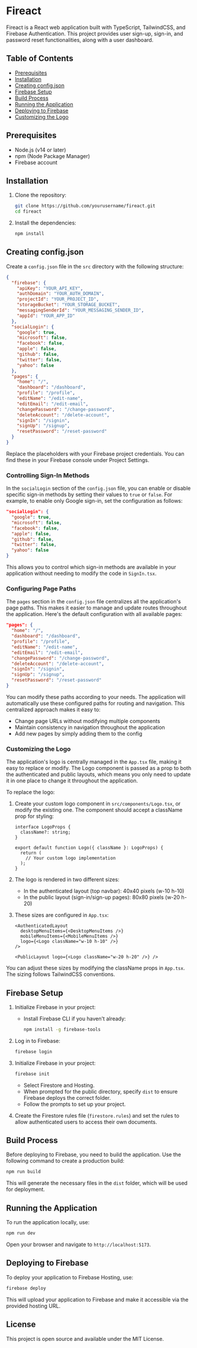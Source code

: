 # Fireact

Fireact is a React web application built with TypeScript, TailwindCSS, and Firebase Authentication. This project provides user sign-up, sign-in, and password reset functionalities, along with a user dashboard.

## Table of Contents
- [Prerequisites](#prerequisites)
- [Installation](#installation)
- [Creating config.json](#creating-configjson)
- [Firebase Setup](#firebase-setup)
- [Build Process](#build-process)
- [Running the Application](#running-the-application)
- [Deploying to Firebase](#deploying-to-firebase)
- [Customizing the Logo](#customizing-the-logo)

## Prerequisites
- Node.js (v14 or later)
- npm (Node Package Manager)
- Firebase account

## Installation
1. Clone the repository:
   ```bash
   git clone https://github.com/yourusername/fireact.git
   cd fireact
   ```

2. Install the dependencies:
   ```bash
   npm install
   ```

## Creating config.json
Create a `config.json` file in the `src` directory with the following structure:

```json
{
  "firebase": {
    "apiKey": "YOUR_API_KEY",
    "authDomain": "YOUR_AUTH_DOMAIN",
    "projectId": "YOUR_PROJECT_ID",
    "storageBucket": "YOUR_STORAGE_BUCKET",
    "messagingSenderId": "YOUR_MESSAGING_SENDER_ID",
    "appId": "YOUR_APP_ID"
  },
  "socialLogin": {
    "google": true,
    "microsoft": false,
    "facebook": false,
    "apple": false,
    "github": false,
    "twitter": false,
    "yahoo": false
  },
  "pages": {
    "home": "/",
    "dashboard": "/dashboard",
    "profile": "/profile",
    "editName": "/edit-name",
    "editEmail": "/edit-email",
    "changePassword": "/change-password",
    "deleteAccount": "/delete-account",
    "signIn": "/signin",
    "signUp": "/signup",
    "resetPassword": "/reset-password"
  }
}
```

Replace the placeholders with your Firebase project credentials. You can find these in your Firebase console under Project Settings.

### Controlling Sign-In Methods
In the `socialLogin` section of the `config.json` file, you can enable or disable specific sign-in methods by setting their values to `true` or `false`. For example, to enable only Google sign-in, set the configuration as follows:

```json
"socialLogin": {
  "google": true,
  "microsoft": false,
  "facebook": false,
  "apple": false,
  "github": false,
  "twitter": false,
  "yahoo": false
}
```

This allows you to control which sign-in methods are available in your application without needing to modify the code in `SignIn.tsx`.

### Configuring Page Paths
The `pages` section in the `config.json` file centralizes all the application's page paths. This makes it easier to manage and update routes throughout the application. Here's the default configuration with all available pages:

```json
"pages": {
  "home": "/",
  "dashboard": "/dashboard",
  "profile": "/profile",
  "editName": "/edit-name",
  "editEmail": "/edit-email",
  "changePassword": "/change-password",
  "deleteAccount": "/delete-account",
  "signIn": "/signin",
  "signUp": "/signup",
  "resetPassword": "/reset-password"
}
```

You can modify these paths according to your needs. The application will automatically use these configured paths for routing and navigation. This centralized approach makes it easy to:
- Change page URLs without modifying multiple components
- Maintain consistency in navigation throughout the application
- Add new pages by simply adding them to the config

### Customizing the Logo
The application's logo is centrally managed in the `App.tsx` file, making it easy to replace or modify. The Logo component is passed as a prop to both the authenticated and public layouts, which means you only need to update it in one place to change it throughout the application.

To replace the logo:

1. Create your custom logo component in `src/components/Logo.tsx`, or modify the existing one. The component should accept a className prop for styling:
   ```tsx
   interface LogoProps {
     className?: string;
   }

   export default function Logo({ className }: LogoProps) {
     return (
       // Your custom logo implementation
     );
   }
   ```

2. The logo is rendered in two different sizes:
   - In the authenticated layout (top navbar): 40x40 pixels (w-10 h-10)
   - In the public layout (sign-in/sign-up pages): 80x80 pixels (w-20 h-20)

3. These sizes are configured in `App.tsx`:
   ```tsx
   <AuthenticatedLayout 
     desktopMenuItems={<DesktopMenuItems />}
     mobileMenuItems={<MobileMenuItems />}
     logo={<Logo className="w-10 h-10" />}
   />

   <PublicLayout logo={<Logo className="w-20 h-20" />} />
   ```

You can adjust these sizes by modifying the className props in `App.tsx`. The sizing follows TailwindCSS conventions.

## Firebase Setup
1. Initialize Firebase in your project:
   - Install Firebase CLI if you haven't already:
     ```bash
     npm install -g firebase-tools
     ```

2. Log in to Firebase:
   ```bash
   firebase login
   ```

3. Initialize Firebase in your project:
   ```bash
   firebase init
   ```
   - Select Firestore and Hosting.
   - When prompted for the public directory, specify `dist` to ensure Firebase deploys the correct folder.
   - Follow the prompts to set up your project.

4. Create the Firestore rules file (`firestore.rules`) and set the rules to allow authenticated users to access their own documents.

## Build Process
Before deploying to Firebase, you need to build the application. Use the following command to create a production build:

```bash
npm run build
```

This will generate the necessary files in the `dist` folder, which will be used for deployment.

## Running the Application
To run the application locally, use:
```bash
npm run dev
```
Open your browser and navigate to `http://localhost:5173`.

## Deploying to Firebase
To deploy your application to Firebase Hosting, use:
```bash
firebase deploy
```

This will upload your application to Firebase and make it accessible via the provided hosting URL.

## License
This project is open source and available under the MIT License.
